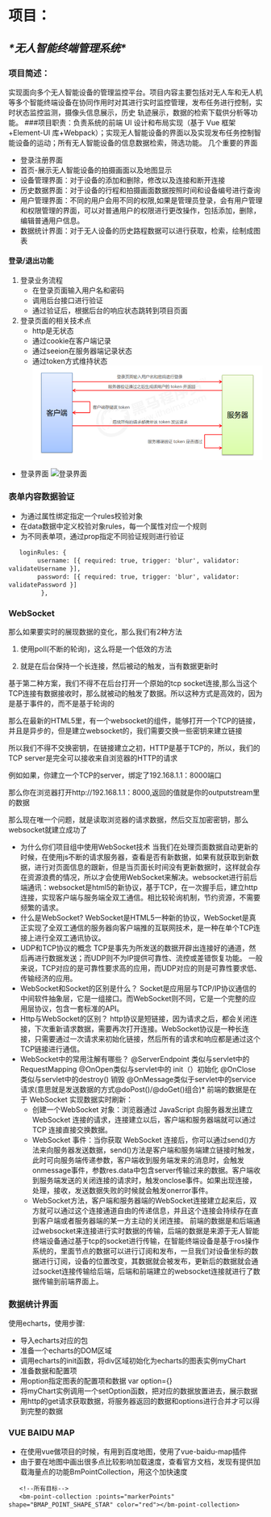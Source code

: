 
# 项目：
## ***\*无人智能终端管理系统\****

### 项目简述：
实现面向多个无人智能设备的管理监控平台。项目内容主要包括对无人车和无人机等多个智能终端设备在协同作用时对其进行实时监控管理，发布任务进行控制，实时状态监控监测，摄像头信息展示，历史
轨迹展示，数据的检索下载供分析等功能。
###项目职责：负责系统的前端 UI 设计和布局实现（基于 Vue 框架+Element-UI 库+Webpack）；实现无人智能设备的界面以及实现发布任务控制智能设备的运动；所有无人智能设备的信息数据检索，筛选功能。
几个重要的界面
 * 登录注册界面
 * 首页-展示无人智能设备的拍摄画面以及地图显示
 * 设备管理界面：对于设备的添加和删除，修改以及连接和断开连接
 * 历史数据界面：对于设备的行程和拍摄画面数据按照时间和设备编号进行查询
 * 用户管理界面：不同的用户会用不同的权限,如果是管理员登录，会有用户管理和权限管理的界面，可以对普通用户的权限进行更改操作，包括添加，删除，编辑普通用户信息。
 * 数据统计界面：对于无人设备的历史路程数据可以进行获取，检索，绘制成图表
#### 登录/退出功能
 1. 登录业务流程
    + 在登录页面输入用户名和密码
    + 调用后台接口进行验证
    + 通过验证后，根据后台的响应状态跳转到项目页面
 2. 登录页面的相关技术点
    + http是无状态
    + 通过cookie在客户端记录
    + 通过seeion在服务器端记录状态
    + 通过token方式维持状态
![token原理分析](https://github.com/lemon-0615/vue_shop/blob/master/image/token%E5%8E%9F%E7%90%86%E5%88%86%E6%9E%90.png)   
+ 登录界面
![登录界面](https://note.youdao.com/yws/public/resource/a590917cb48dcdcd15365607a22b2b6c/xmlnote/E73085EAFF034AB884250A2FAF91412C/5831)
### 表单内容数据验证
+ 为<el-form>通过属性绑定指定一个rules校验对象
+ 在data数据中定义校验对象rules，每一个属性对应一个规则
+ 为不同表单项，通过prop指定不同验证规则进行验证

```
   loginRules: {
        username: [{ required: true, trigger: 'blur', validator: validateUsername }],
        password: [{ required: true, trigger: 'blur', validator: validatePassword }]
         },
```
 ### WebSocket
 那么如果要实时的展现数据的变化，那么我们有2种方法

 1. 使用poll(不断的轮询)，这么将是一个低效的方法

 2. 就是在后台保持一个长连接，然后被动的触发，当有数据更新时

 基于第二种方案，我们不得不在后台打开一个原始的tcp socket连接,那么当这个TCP连接有数据接收时，那么就被动的触发了数据。所以这种方式是高效的，因为是基于事件的，而不是基于轮询的

 那么在最新的HTML5里，有一个websocket的组件，能够打开一个TCP的链接，并且是异步的，但是建立websocket的，我们需要交换一些密钥来建立链接

 所以我们不得不交换密钥，在链接建立之初，HTTP是基于TCP的，所以，我们的TCP server是完全可以接收来自浏览器的HTTP的请求

 例如如果，你建立一个TCP的server，绑定了192.168.1.1：8000端口

 那么你在浏览器打开http://192.168.1.1：8000,返回的值就是你的outputstream里的数据

那么现在唯一个问题，就是读取浏览器的请求数据，然后交互加密密钥，那么websocket就建立成功了
* 为什么你们项目组中使用WebSocket技术
  当我们在处理页面数据自动更新的时候，在使用js不断的请求服务器，查看是否有新数据，如果有就获取到新数据，进行对页面信息的跟新，但是当页面长时间没有更新数据时，这样就会存在资源浪费的情况，所以才会使用WebSocket来解决。websocket进行前后端通讯：websocket是html5的新协议，基于TCP，在一次握手后，建立http连接，实现客户端与服务端全双工通信。相比较轮询机制，节约资源，不需要频繁的请求。
* 什么是WebSocket?
  WebSocket是HTML5一种新的协议，WebSocket是真正实现了全双工通信的服务器向客户端推的互联网技术，是一种在单个TCP连接上进行全双工通讯协议。
* UDP和TCP协议的概念
  TCP是事先为所发送的数据开辟出连接好的通道，然后再进行数据发送；而UDP则不为IP提供可靠性、流控或差错恢复功能。
  一般来说，TCP对应的是可靠性要求高的应用，而UDP对应的则是可靠性要求低、传输经济的应用。
* WebSocket和Socket的区别是什么？
 Socket是应用层与TCP/IP协议通信的中间软件抽象层，它是一组接口。而WebSocket则不同，它是一个完整的应用层协议，包含一套标准的API。
* Http与WebSocket的区别？
http协议是短链接，因为请求之后，都会关闭连接，下次重新请求数据，需要再次打开连接。WebSocket协议是一种长连接，只需要通过一次请求来初始化链接，然后所有的请求和响应都是通过这个TCP链接进行通信。
* WebSocket中的常用注解有哪些？
@ServerEndpoint 类似与servlet中的 RequestMapping
@OnOpen类似与servlet中的 init（）初始化
@OnClose类似与servlet中的destroy() 销毁
@OnMessage类似于servlet中的service请求(意思就是发送数据的方式@doPost()/@doGet()组合)*
 前端的数据是在于
 WebSocket 实现数据实时刷新：
  * 创建一个WebSocket 对象：浏览器通过 JavaScript 向服务器发出建立 WebSocket 连接的请求，连接建立以后，客户端和服务器端就可以通过 TCP 连接直接交换数据。
  * WebSocket 事件：当你获取 WebSocket 连接后，你可以通过send()方法来向服务器发送数据，send()方法是客户端和服务端建立链接时触发，此时可向服务端传递参数，客户端收到服务端发来的消息时，会触发onmessage事件，参数res.data中包含server传输过来的数据。客户端收到服务端发送的关闭连接的请求时，触发onclose事件。如果出现连接，处理，接收，发送数据失败的时候就会触发onerror事件。
  * WebSocket方法，客户端和服务器端的WebSocket连接建立起来后，双方就可以通过这个连接通道自由的传递信息，并且这个连接会持续存在直到客户端或者服务器端的某一方主动的关闭连接。
 前端的数据是和后端通过websocket来连接进行实时数据的传输，后端的数据是来源于无人智能终端设备通过基于tcp的socket进行传输，在智能终端设备是基于ros操作系统的，里面节点的数据可以进行订阅和发布，一旦我们对设备坐标的数据进行订阅，设备的位置改变，其数据就会被发布，更新后的数据就会通过socket连接传输给后端，后端和前端建立的websocket连接就进行了数据传输到前端界面上。
### 数据统计界面
使用echarts，使用步骤:
  * 导入echarts对应的包
  * 准备一个echarts的DOM区域
  * 调用echarts的init函数，将div区域初始化为echarts的图表实例myChart
  * 准备数据和配置项
  * 用option指定图表的配置项和数据 var option={}
  * 将myChart实例调用一个setOption函数，把对应的数据放置进去，展示数据
  * 用http的get请求获取数据，将服务器返回的数据和options进行合并才可以得到完整的数据 
### VUE BAIDU MAP
  * 在使用vue做项目的时候，有用到百度地图，使用了vue-baidu-map插件
  * 由于要在地图中画出很多点比较影响加载速度，查看官方文档，发现有提供加载海量点的功能BmPointCollection，用这个加快速度
 ```
    <!--所有目标--> 
    <bm-point-collection :points="markerPoints" shape="BMAP_POINT_SHAPE_STAR" color="red"></bm-point-collection>
 ```
